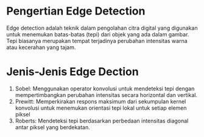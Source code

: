 # Pengertian Edge Detection 
Edge detection adalah teknik dalam pengolahan citra digital yang digunakan untuk menemukan
batas-batas (tepi) dari objek yang ada dalam gambar. Tepi biasanya merupakan tempat 
terjadinya perubahan intensitas warna atau kecerahan yang tajam. 

# Jenis-Jenis Edge Dection
1. Sobel: Menggunakan operator konvolusi untuk mendeteksi tepi dengan mempertimbangkan 
perubahan intensitas secara horizontal dan vertikal.
2. Prewitt: Memperkirakan respons maksimum dari sekumpulan kernel konvolusi untuk menemukan 
orientasi tepi lokal untuk setiap elemen piksel 
3.	Roberts: Mendeteksi tepi berdasarkan perbedaan intensitas diagonal antar piksel yang 
berdekatan.